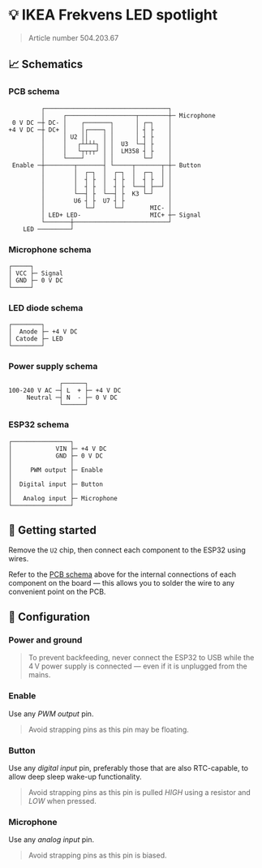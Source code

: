 # 💡 IKEA Frekvens LED spotlight

> Article number 504.203.67

## 📈 Schematics

### PCB schema

```text
         ┌──────────────────────────────────┐
         │     ┌───────────────────┬────────┼─ Microphone
 0 V DC ─┼ DC- │    ┌───────┐      │ ┌─┐    │
+4 V DC ─┼ DC+ │    │┌────┐ │      │ ┤ ├    │
         │     │ U2 ││    │ │      │ ┤ ├    │
         │     │   ┌┴┴┴┴┐ │ │  U3  └─┤ ├    │
         │     │   └┬┬┬┬┘ │ │  LM358 ┤ ├    │
         │     └────┘     │ │        └─┘    │
 Enable ─┼────────┬───────┤ └─────┬───────┬─┼─ Button
         │        │  ┌─┐  │  ┌─┐  │  ┌─┐  │ │
         │        │  ┤ ├  │  ┤ ├  │  ┤ ├  │ │
         │        │  ┤ ├  │  ┤ ├  └──┤ ├──┘ │
         │        └──┤ ├  └──┤ ├  K3 └─┘    │
         │        U6 ┤ ├  U7 ┤ ├            │
         │           └─┘     └─┘       MIC- │
         │ LED+ LED-                   MIC+ ┼─ Signal
         └───────┼──────────────────────────┘
    LED ─────────┘
```

### Microphone schema

```text
┌─────┐
│ VCC ├─ Signal
│ GND ├─ 0 V DC
└─────┘
```

### LED diode schema

```text
┌────────┐
│  Anode ├─ +4 V DC
│ Catode ├─ LED
└────────┘
```

### Power supply schema

```text
              ┌──────┐
100-240 V AC ─┤ L  + ├─ +4 V DC
     Neutral ─┤ N  - ├─ 0 V DC
              └──────┘
```

### ESP32 schema

```text
┌────────────────┐
│            VIN ├─ +4 V DC
│            GND ├─ 0 V DC
│                │
│     PWM output ├─ Enable
│                │
│  Digital input ├─ Button
│                │
│   Analog input ├─ Microphone
└────────────────┘
```

## 🚀 Getting started

Remove the `U2` chip, then connect each component to the ESP32 using wires.

Refer to the [PCB schema](#pcb-schema) above for the internal connections of each component on the board — this allows you to solder the wire to any convenient point on the PCB.

## 🔧 Configuration

### Power and ground

> To prevent backfeeding, never connect the ESP32 to USB while the 4 V power supply is connected — even if it is unplugged from the mains.

### Enable

Use any *PWM output* pin.

> Avoid strapping pins as this pin may be floating.

### Button

Use any *digital input* pin, preferably those that are also RTC-capable, to allow deep sleep wake-up functionality.

> Avoid strapping pins as this pin is pulled *HIGH* using a resistor and *LOW* when pressed.

### Microphone

Use any *analog input* pin.

> Avoid strapping pins as this pin is biased.

